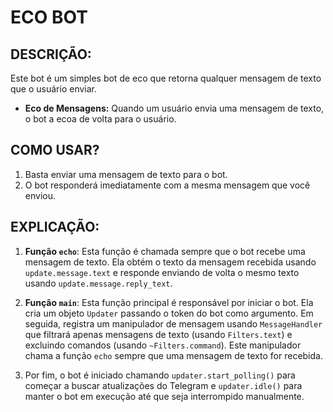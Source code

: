 # ECO BOT
## DESCRIÇÃO:
Este bot é um simples bot de eco que retorna qualquer mensagem de texto que o usuário enviar.

- **Eco de Mensagens:** Quando um usuário envia uma mensagem de texto, o bot a ecoa de volta para o usuário.

## COMO USAR?
1. Basta enviar uma mensagem de texto para o bot.
2. O bot responderá imediatamente com a mesma mensagem que você enviou.

## EXPLICAÇÃO:
1. **Função `echo`**: Esta função é chamada sempre que o bot recebe uma mensagem de texto. Ela obtém o texto da mensagem recebida usando `update.message.text` e responde enviando de volta o mesmo texto usando `update.message.reply_text`.

2. **Função `main`**: Esta função principal é responsável por iniciar o bot. Ela cria um objeto `Updater` passando o token do bot como argumento. Em seguida, registra um manipulador de mensagem usando `MessageHandler` que filtrará apenas mensagens de texto (usando `Filters.text`) e excluindo comandos (usando `~Filters.command`). Este manipulador chama a função `echo` sempre que uma mensagem de texto for recebida.

3. Por fim, o bot é iniciado chamando `updater.start_polling()` para começar a buscar atualizações do Telegram e `updater.idle()` para manter o bot em execução até que seja interrompido manualmente.

